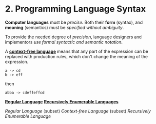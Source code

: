 # 2. Programming Language Syntax

**Computer languages** must be *precise*. Both their **form** (syntax), and **meaning** (semantics) must be *specified without ambiguity*.

To provide the needed degree of *precision*, language designers and implementors *use formal syntactic and semantic notation*.

A **[context-free language](https://en.wikipedia.org/wiki/Context-free_language)** means that any part of the expression can be replaced with production rules, which don't change the meaning of the expression.

```unix
a -> cd
b -> eff
```

then

```unix
abba -> cdeffeffcd
```

**[Regular Language](https://en.wikipedia.org/wiki/Regular_language)**
**[Recursively Enumerable Languages](https://en.wikipedia.org/wiki/Recursively_enumerable_language)**

*Regular Language* (subset) *Context-free Language* (subset) *Recursively Enumerable Language*
